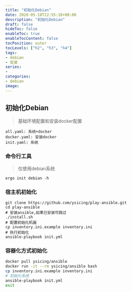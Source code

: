 ```yaml
---
title: "初始化Debian"
date: 2020-05-18T22:55:18+08:00
description: "初始化Debian"
draft: false
hideToc: false
enableToc: true
enableTocContent: false
tocPosition: outer
tocLevels: ["h2", "h3", "h4"]
tags: 
- debian
- 安装
series:
-
categories: 
- debian
image:
---
```


## 初始化Debian

> 基础环境配置和安装docker配置

```
all.yaml: 系统+docker
docker.yaml: 安装docker
init.yaml: 系统
```

### 命令行工具

> 仅使用debian系统

```
ergo init debian -h
```

### 宿主机初始化

```
git clone https://github.com/ysicing/play-ansible.git
cd play-ansible
# 安装ansible,如果已安装可跳过
./install.sh
# 配置初始化机器
cp inventory.ini.example inventory.ini
# 执行初始化
ansible-playbook init.yml
```

### 容器化方式初始化

```bash
docker pull ysicing/ansible
docker run -it --rm ysicing/ansible bash
cp inventory.ini.example inventory.ini
# 初始化系统
ansible-playbook init.yml
exit
```